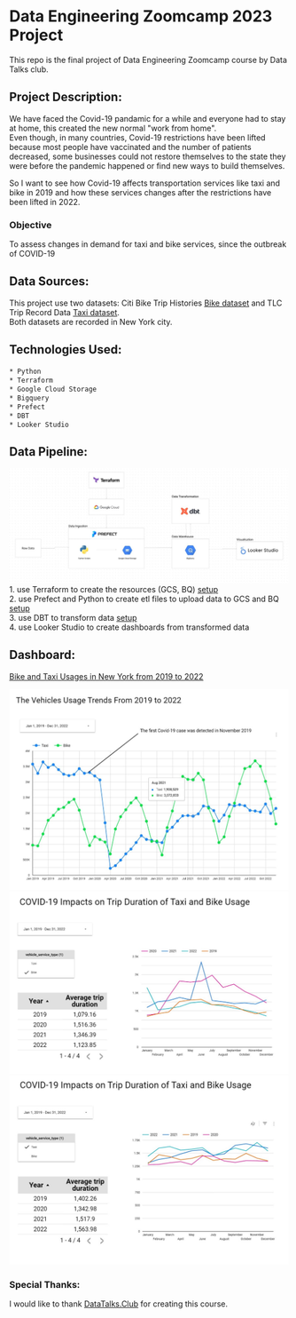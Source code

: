 # Data Engineering Zoomcamp 2023 Project
This repo is the final project of Data Engineering Zoomcamp course by Data Talks club.

## Project Description:
We have faced the Covid-19 pandamic for a while and everyone had to stay at home, this created the new normal "work from home".    
Even though, in many countries, Covid-19 restrictions have been lifted because most people have vaccinated and the number of patients decreased, some businesses could not restore themselves to the state they were before the pandemic happened or find new ways to build themselves.      

So I want to see how Covid-19 affects transportation services like taxi and bike in 2019 and how these services changes after the restrictions have been lifted in 2022.

### Objective 
To assess changes in demand for taxi and bike services, since the outbreak of COVID-19

## Data Sources:
This project use two datasets: Citi Bike Trip Histories [Bike dataset](https://citibikenyc.com/system-data) and TLC Trip Record Data [Taxi dataset](https://www.nyc.gov/site/tlc/about/tlc-trip-record-data.page).   
Both datasets are recorded in New York city.
   


## Technologies Used:    
    * Python
    * Terraform
    * Google Cloud Storage
    * Bigquery
    * Prefect
    * DBT
    * Looker Studio

## Data Pipeline:
![data workflow](https://github.com/ChungWasawat/dtc_de_project/blob/main/assets/asset1.jpg "Data Pipeline")   
    1. use Terraform to create the resources (GCS, BQ)      [setup](https://github.com/ChungWasawat/dtc_de_project/blob/main/terraform/README.md)   
    2. use Prefect and Python to create etl files to upload data to GCS and BQ      [setup](https://github.com/ChungWasawat/dtc_de_project/blob/main/prefect/README.md)   
    3. use DBT to transform data        [setup](https://github.com/ChungWasawat/dtc_de_project/blob/main/dbt/README.md)   
    4. use Looker Studio to create dashboards from transformed data   

## Dashboard:

[Bike and Taxi Usages in New York from 2019 to 2022](https://lookerstudio.google.com/reporting/472c1e2a-cd34-4eb7-b654-6029288189a0)  

![vehicle use during pandemic](https://github.com/ChungWasawat/dtc_de_project/blob/main/assets/asset3.jpg "Overview")  
![average duration (bike)](https://github.com/ChungWasawat/dtc_de_project/blob/main/assets/asset4.jpg "bike") 
![average duration (taxi)](https://github.com/ChungWasawat/dtc_de_project/blob/main/assets/asset5.jpg "taxi") 


### Special Thanks:
I would like to thank [DataTalks.Club](https://github.com/DataTalksClub/data-engineering-zoomcamp) for creating this course. 
